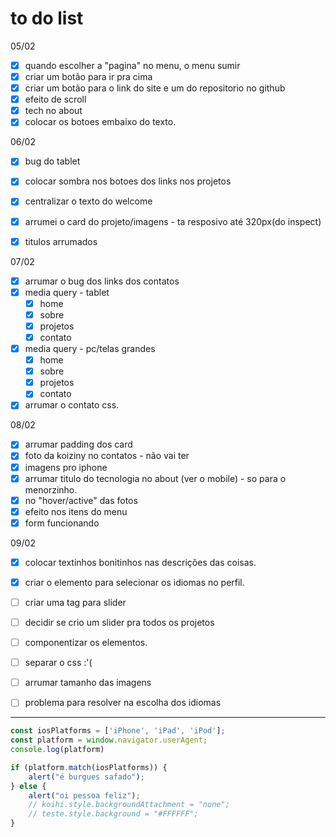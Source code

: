 # to do list

05/02
- [x] quando escolher a "pagina" no menu, o menu sumir
- [x] criar um botão para ir pra cima
- [x] criar um botão para o link do site e um do repositorio no github
- [x] efeito de scroll
- [x] tech no about
- [x] colocar os botoes embaixo do texto.

06/02
- [x] bug do tablet
- [x] colocar sombra nos botoes dos links nos projetos
- [x] centralizar o texto do welcome
- [x] arrumei o card do projeto/imagens - ta resposivo até 320px(do inspect)
- [x] titulos arrumados


07/02
- [x] arrumar o bug dos links dos contatos
- [x] media query - tablet
  - [x] home
  - [x] sobre
  - [x] projetos
  - [x] contato
- [x] media query - pc/telas grandes
  - [x]  home
  - [x] sobre
  - [x] projetos
  - [x] contato
- [x] arrumar o contato css.

08/02
- [x] arrumar padding dos card
- [x] foto da koiziny no contatos - não vai ter
- [x] imagens pro iphone
- [x] arrumar titulo do tecnologia no about (ver o mobile) - so para o menorzinho.
- [x] no "hover/active" das fotos
- [x] efeito nos itens do menu
- [x] form funcionando

09/02 
- [x] colocar textinhos bonitinhos nas descrições das coisas.
- [x] criar o elemento para selecionar os idiomas no perfil.
- [ ] criar uma tag para slider
- [ ] decidir se crio um slider pra todos os projetos
- [ ] componentizar os elementos.
- [ ] separar o css :'(
- [ ] arrumar tamanho das imagens
- [ ] problema para resolver na escolha dos idiomas





---- 
```javascript
const iosPlatforms = ['iPhone', 'iPad', 'iPod'];
const platform = window.navigator.userAgent;
console.log(platform)

if (platform.match(iosPlatforms)) {
    alert("é burgues safado");
} else {
    alert("oi pessoa feliz");
    // koihi.style.backgroundAttachment = "none";
    // teste.style.background = "#FFFFFF";
}
```
